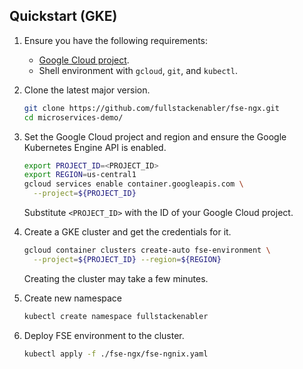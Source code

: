 ## Quickstart (GKE)

1. Ensure you have the following requirements:
   - [Google Cloud project](https://cloud.google.com/resource-manager/docs/creating-managing-projects#creating_a_project).
   - Shell environment with `gcloud`, `git`, and `kubectl`.

2. Clone the latest major version.

   ```sh
   git clone https://github.com/fullstackenabler/fse-ngx.git
   cd microservices-demo/
   ```
3. Set the Google Cloud project and region and ensure the Google Kubernetes Engine API is enabled.

   ```sh
   export PROJECT_ID=<PROJECT_ID>
   export REGION=us-central1
   gcloud services enable container.googleapis.com \
     --project=${PROJECT_ID}
   ```

   Substitute `<PROJECT_ID>` with the ID of your Google Cloud project.

4. Create a GKE cluster and get the credentials for it.

   ```sh
   gcloud container clusters create-auto fse-environment \
     --project=${PROJECT_ID} --region=${REGION}
   ```

   Creating the cluster may take a few minutes.

5. Create new namespace

   ```sh
   kubectl create namespace fullstackenabler
   ```

6. Deploy FSE environment to the cluster.

   ```sh
   kubectl apply -f ./fse-ngx/fse-ngnix.yaml
   ```
